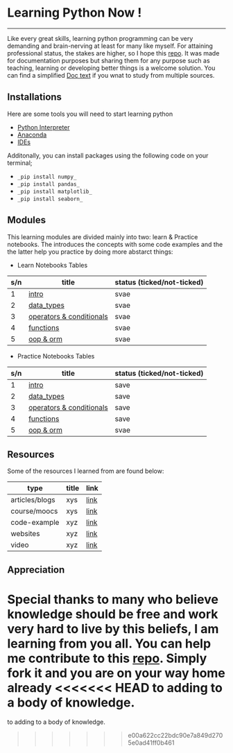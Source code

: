 # Learning Python Now !
<hr>

Like every great skills, learning  python programming can be very demanding and brain-nerving at least for many like myself. 
For attaining professional status, the stakes are higher, so I hope this [repo](). It was made for documentation purposes but
sharing them for any purpose such as teaching, learning or developing better things is a welcome solution. 
You can find a simplified [Doc text](https://docs.google.com/document/d/1aOLqwUTdpQ0mBYYTsIEmiEV5K2bdEbWj27ihKbODoKw/edit?usp=sharing) if you wnat to study from multiple sources.


## Installations
Here are some tools you will need to start learning python
- [Python Interpreter](https://www.python.org/downloads/)
- [Anaconda](https://www.anaconda.com/products/distribution)
- [IDEs](https://code.visualstudio.com/download)

Additonally, you can install packages using the following code on your terminal;
- `_pip install numpy_`
- `_pip install pandas_`
- `_pip install matplotlib_`
- `_pip install seaborn_`

## Modules
This learning modules are divided mainly into two: learn & Practice notebooks. 
The  introduces the concepts with some code examples and the the latter help you practice by doing more abstarct things:

- Learn Notebooks Tables

|s/n|title|status (ticked/not-ticked)|
|--|------|---------------------------|
|1|[intro](xyz.com)|svae|
|2|[data_types](xyz.com)|svae|
|3|[operators & conditionals](xyz.com)|svae|
|4|[functions](xyz.com)|svae|
|5|[oop & orm](xyz.com)|svae|

- Practice Notebooks Tables

|s/n|title|status (ticked/not-ticked)|
|--|------|---------------------------|
|1|[intro](xyz.com)|save|
|2|[data_types](xyz.com)|save|
|3|[operators & conditionals](xyz.com)|save|
|4|[functions](xyz.com)|save|
|5|[oop & orm](xyz.com)|svae|

## Resources
Some of the resources I learned from are found below:

| type |title |link |
|------|------|-----|
|articles/blogs|xys|[link](xyz.com)|
|course/moocs|xys|[link](xyz.com)|
|code-example|xyz|[link](xyz.com)|
|websites|xyz|[link](xyz.com)|
|video|xyz|[link](xyz.com)|


## Appreciation
Special thanks to many who believe knowledge should be free and work very hard to live by this beliefs, I am learning from you all. 
You can help me contribute to this [repo](https://github.com/chisomloius/iLearnPY). Simply fork it and you are on your way home already 
<<<<<<< HEAD
to adding to a body of knowledge.
=======
to adding to a body of knowledge.
>>>>>>> e00a622cc22bdc90e7a849d2705e0ad41ff0b461
